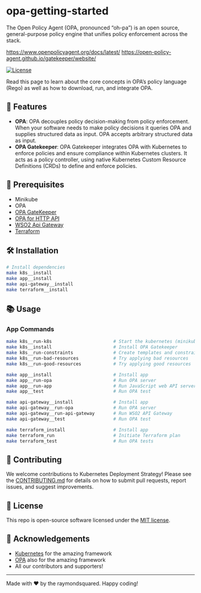 # opa-getting-started

The Open Policy Agent (OPA, pronounced “oh-pa”) is an open source, general-purpose policy engine that unifies policy enforcement across the stack.

https://www.openpolicyagent.org/docs/latest/
https://open-policy-agent.github.io/gatekeeper/website/

[![License](https://img.shields.io/badge/License-MIT-green.svg)](https://opensource.org/licenses/mit)

Read this page to learn about the core concepts in OPA’s policy language (Rego) as well as how to download, run, and integrate OPA.

## 🚀 Features

- **OPA**: OPA decouples policy decision-making from policy enforcement. When your software needs to make policy decisions it queries OPA and supplies structured data as input. OPA accepts arbitrary structured data as input.
- **OPA Gatekeeper**: OPA Gatekeeper integrates OPA with Kubernetes to enforce policies and ensure compliance within Kubernetes clusters. It acts as a policy controller, using native Kubernetes Custom Resource Definitions (CRDs) to define and enforce policies.

## 🧰 Prerequisites

- Minikube
- OPA
- [OPA GateKeeper](https://open-policy-agent.github.io/gatekeeper/website/)
- [OPA for HTTP API](https://www.openpolicyagent.org/docs/latest/http-api-authorization/)
- [WSO2 Api Gateway](https://apim.docs.wso2.com/en/4.1.0/design/api-security/opa-validation/overview/)
- [Terraform](https://www.openpolicyagent.org/docs/latest/terraform/)

## 🛠 Installation

```bash
# Install dependencies
make k8s__install
make app__install
make api-gateway__install
make terraform__install
```

## 📚 Usage

### App Commands

```bash
make k8s__run-k8s                       # Start the kubernetes (minikube)
make k8s__install                       # Install OPA Gatekeeper
make k8s__run-constraints               # Create templates and constraints
make k8s__run-bad-resources             # Try applying bad resources
make k8s__run-good-resources            # Try applying good resources

make app__install                       # Install app
make app__run-opa                       # Run OPA server
make app__run-app                       # Run JavaScript web API server
make app__test                          # Run OPA test

make api-gateway__install               # Install app
make api-gateway__run-opa               # Run OPA server
make api-gateway__run-api-gateway       # Run WSO2 API Gateway
make api-gateway__test                  # Run OPA test

make terraform_install                  # Install app
make terraform_run                      # Initiate Terraform plan
make terraform_test                     # Run OPA tests
```

## 🤝 Contributing

We welcome contributions to Kubernetes Deployment Strategy! Please see the [CONTRIBUTING.md](CONTRIBUTING.md) for details on how to submit pull requests, report issues, and suggest improvements.

## 📜 License

This repo is open-source software licensed under the [MIT license](http://www.apache.org/licenses/mit).

## 🙏 Acknowledgements

- [Kubernetes](https://kubernetes.io/) for the amazing framework
- [OPA](https://www.openpolicyagent.org) also for the amazing framework
- All our contributors and supporters!

---

Made with ❤️ by the raymondsquared. Happy coding!
